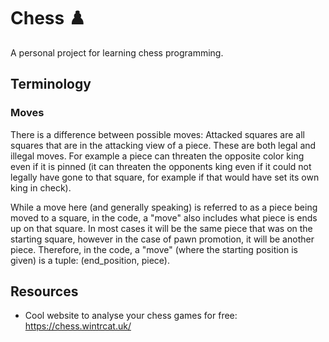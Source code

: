 # Chess ♟️

A personal project for learning chess programming.

## Terminology

### Moves

There is a difference between possible moves: Attacked squares are all squares that are in the attacking view of a piece. These are both legal and illegal moves. For example a piece can threaten the opposite color king even if it is pinned (it can threaten the opponents king even if it could not legally have gone to that square, for example if that would have set its own king in check).

While a move here (and generally speaking) is referred to as a piece being moved to a square, in the code, a "move" also includes what piece is ends up on that square. In most cases it will be the same piece that was on the starting square, however in the case of pawn promotion, it will be another piece. Therefore, in the code, a "move" (where the starting position is given) is a tuple: (end_position, piece).

## Resources

-   Cool website to analyse your chess games for free: https://chess.wintrcat.uk/
